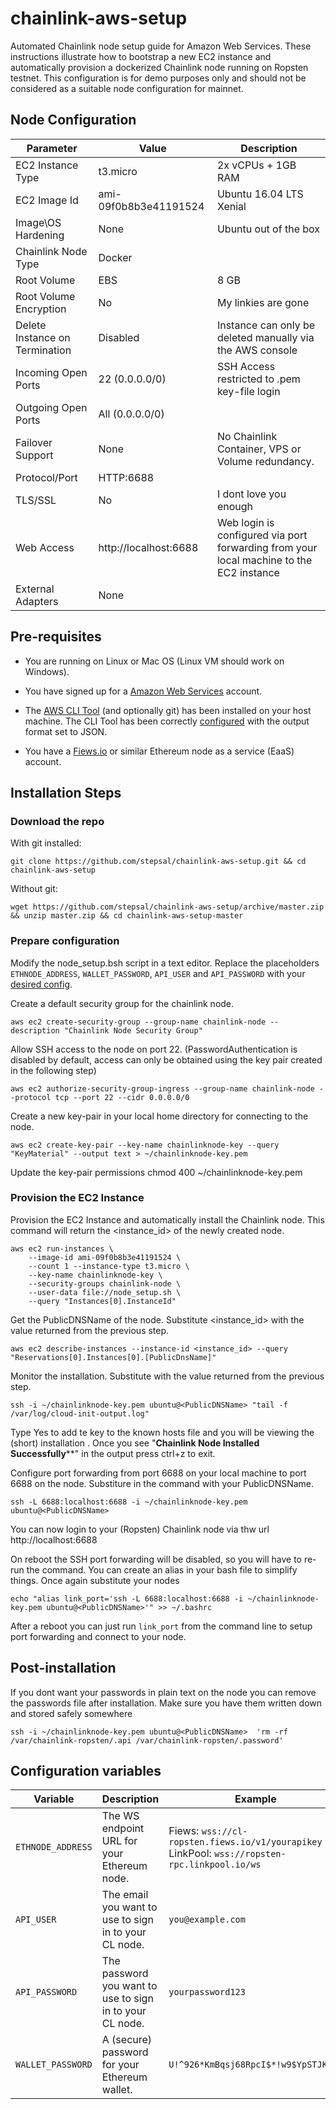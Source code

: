 # chainlink-aws-setup
Automated Chainlink node setup guide for Amazon Web Services.
These instructions illustrate how to bootstrap a new EC2 instance and automatically provision a dockerized Chainlink node running on Ropsten testnet.
This configuration is for demo purposes only and should not be considered as a suitable node configuration for mainnet.

## Node Configuration

Parameter | Value | Description
--------- | ----- | ------------
EC2 Instance Type | t3.micro | 2x vCPUs + 1GB RAM
EC2 Image Id | ami-09f0b8b3e41191524 | Ubuntu 16.04 LTS Xenial
Image\OS Hardening | None | Ubuntu out of the box
Chainlink Node Type | Docker | 
Root Volume | EBS | 8 GB
Root Volume Encryption | No | My linkies are gone
Delete Instance on Termination | Disabled | Instance can only be deleted manually via the AWS console
Incoming Open Ports | 22 (0.0.0.0/0) | SSH Access restricted to .pem key-file login
Outgoing Open Ports | All (0.0.0.0/0) |
Failover Support | None |  No Chainlink Container, VPS or Volume redundancy.
Protocol/Port | HTTP:6688 | 
TLS/SSL | No | I dont love you enough
Web Access | http://localhost:6688 | Web login is configured via port forwarding from your local machine to the EC2 instance
External Adapters | None | 

## Pre-requisites

* You are running on Linux or Mac OS (Linux VM should work on Windows).

* You have signed up for a [Amazon Web Services](https://aws.amazon.com/) account.

* The [AWS CLI Tool](https://docs.aws.amazon.com/cli/latest/userguide/cli-chap-install.html) (and optionally git) has been installed on your host machine. The CLI Tool has been correctly [configured](https://docs.aws.amazon.com/cli/latest/userguide/cli-chap-configure.html#cli-quick-configuration) with the output format set to JSON.


* You have a [Fiews.io](https://fiews.io/) or similar Ethereum node as a service (EaaS) account.

## Installation Steps

### Download the repo

With git installed:

```
git clone https://github.com/stepsal/chainlink-aws-setup.git && cd chainlink-aws-setup
```

Without git:

```
wget https://github.com/stepsal/chainlink-aws-setup/archive/master.zip && unzip master.zip && cd chainlink-aws-setup-master
```

### Prepare configuration

Modify the node_setup.bsh script in a text editor.
Replace the placeholders `ETHNODE_ADDRESS`, `WALLET_PASSWORD`, `API_USER` and `API_PASSWORD` with your [desired config](#configuration-variables).

Create a default security group for the chainlink node.

```
aws ec2 create-security-group --group-name chainlink-node --description "Chainlink Node Security Group"
```

Allow SSH access to the node on port 22. (PasswordAuthentication is disabled by default,
 access can only be obtained using the key pair created in the following step)

```
aws ec2 authorize-security-group-ingress --group-name chainlink-node --protocol tcp --port 22 --cidr 0.0.0.0/0
```

Create a new key-pair in your local home directory for connecting to the node.

```
aws ec2 create-key-pair --key-name chainlinknode-key --query "KeyMaterial" --output text > ~/chainlinknode-key.pem
```

Update the key-pair permissions
chmod 400 ~/chainlinknode-key.pem



### Provision the EC2 Instance 

Provision the EC2 Instance and automatically install the Chainlink node.
This command will return the <instance_id> of the newly created node.

```
aws ec2 run-instances \
    --image-id ami-09f0b8b3e41191524 \
    --count 1 --instance-type t3.micro \
    --key-name chainlinknode-key \
    --security-groups chainlink-node \
    --user-data file://node_setup.sh \
    --query "Instances[0].InstanceId"
```

Get the PublicDNSName of the node.
Substitute <instance_id> with the value returned from the previous step.

```
aws ec2 describe-instances --instance-id <instance_id> --query "Reservations[0].Instances[0].[PublicDnsName]"
```

Monitor the installation.
Substitute <PublicDNSName> with the value returned from the previous step.

```
ssh -i ~/chainlinknode-key.pem ubuntu@<PublicDNSName> "tail -f /var/log/cloud-init-output.log"
```

Type Yes to add te key to the known hosts file and you will be viewing the (short) installation .
Once you see "****Chainlink Node Installed Successfully******" in the output press ctrl+z to exit.


Configure port forwarding from port 6688 on your local machine to port 6688 on the node.
Substiture <PublicDNSName> in the command with your PublicDNSName.

```
ssh -L 6688:localhost:6688 -i ~/chainlinknode-key.pem ubuntu@<PublicDNSName>
```

You can now login to your (Ropsten) Chainlink node via thw url http://localhost:6688

On reboot the SSH port forwarding will be disabled, so you will have to re-run the command.
You can create an alias in your bash file to simplify things. Once again substitute your nodes <PublicDNSName>

```
echo "alias link_port='ssh -L 6688:localhost:6688 -i ~/chainlinknode-key.pem ubuntu@<PublicDNSName>'" >> ~/.bashrc
```

After a reboot you can just run ``link_port`` from the command line to setup port forwarding and connect to your node.


## Post-installation
If you dont want your passwords in plain text on the node you can remove the passwords file after installation. Make sure you have them written down and stored safely somewhere

```
ssh -i ~/chainlinknode-key.pem ubuntu@<PublicDNSName>  'rm -rf /var/chainlink-ropsten/.api /var/chainlink-ropsten/.password'
```

## Configuration variables

Variable | Description | Example
-------- | ----------- | -------
`ETHNODE_ADDRESS` | The WS endpoint URL for your Ethereum node. | Fiews: `wss://cl-ropsten.fiews.io/v1/yourapikey` LinkPool: `wss://ropsten-rpc.linkpool.io/ws`
`API_USER` | The email you want to use to sign in to your CL node. | `you@example.com`
`API_PASSWORD` | The password you want to use to sign in to your CL node. | `yourpassword123`
`WALLET_PASSWORD` | A (secure) password for your Ethereum wallet. | `U!^926*KmBqsj68RpcI$*!w9$YpSTJK!#T`





